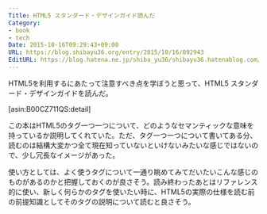```yaml
---
Title: HTML5 スタンダード・デザインガイド読んだ
Category:
- book
- tech
Date: 2015-10-16T09:29:43+09:00
URL: https://blog.shibayu36.org/entry/2015/10/16/092943
EditURL: https://blog.hatena.ne.jp/shiba_yu36/shibayu36.hatenablog.com/atom/entry/6653458415124759853
---
```


HTML5を利用するにあたって注意すべき点を学ぼうと思って、HTML5 スタンダード・デザインガイドを読んだ。

[asin:B00CZ711QS:detail]

この本はHTML5のタグ一つ一つについて、どのようなセマンティックな意味を持っているか説明してくれていた。ただ、タグ一つ一つについて書いてある分、読むのは結構大変かつ全て現在知っていないといけないみたいな感じではないので、少し冗長なイメージがあった。

使い方としては、よく使うタグについて一通り眺めてみてだいたいこんな感じのものがあるのかと把握しておくのが良さそう。読み終わったあとはリファレンス的に使い、新しく何らかのタグを使いたい時に、HTML5の実際の仕様を読む前の前提知識としてそのタグの説明について読むと良さそう。
